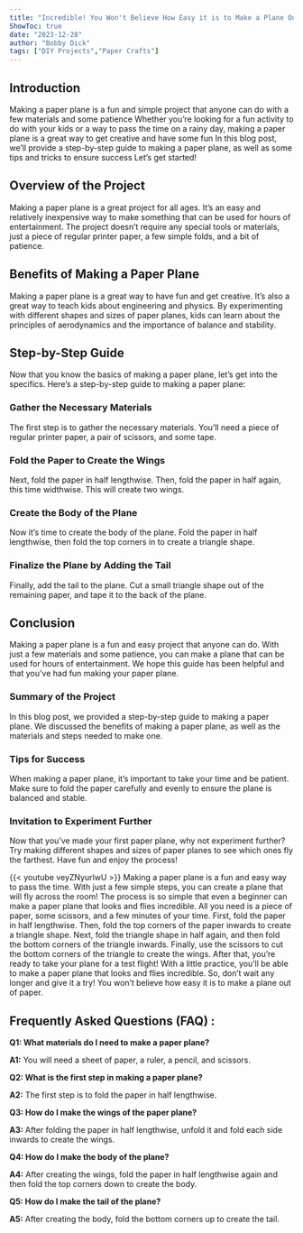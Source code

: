 ```yaml
---
title: "Incredible! You Won't Believe How Easy it is to Make a Plane Out of Paper - Step by Step Guide!"
ShowToc: true 
date: "2023-12-28"
author: "Bobby Dick" 
tags: ["DIY Projects","Paper Crafts"]
---
```

## Introduction

Making a paper plane is a fun and simple project that anyone can do with a few materials and some patience Whether you’re looking for a fun activity to do with your kids or a way to pass the time on a rainy day, making a paper plane is a great way to get creative and have some fun In this blog post, we’ll provide a step-by-step guide to making a paper plane, as well as some tips and tricks to ensure success Let’s get started!

## Overview of the Project

Making a paper plane is a great project for all ages. It’s an easy and relatively inexpensive way to make something that can be used for hours of entertainment. The project doesn’t require any special tools or materials, just a piece of regular printer paper, a few simple folds, and a bit of patience.

## Benefits of Making a Paper Plane

Making a paper plane is a great way to have fun and get creative. It’s also a great way to teach kids about engineering and physics. By experimenting with different shapes and sizes of paper planes, kids can learn about the principles of aerodynamics and the importance of balance and stability.

## Step-by-Step Guide

Now that you know the basics of making a paper plane, let’s get into the specifics. Here’s a step-by-step guide to making a paper plane:

### Gather the Necessary Materials

The first step is to gather the necessary materials. You’ll need a piece of regular printer paper, a pair of scissors, and some tape.

### Fold the Paper to Create the Wings

Next, fold the paper in half lengthwise. Then, fold the paper in half again, this time widthwise. This will create two wings.

### Create the Body of the Plane

Now it’s time to create the body of the plane. Fold the paper in half lengthwise, then fold the top corners in to create a triangle shape.

### Finalize the Plane by Adding the Tail

Finally, add the tail to the plane. Cut a small triangle shape out of the remaining paper, and tape it to the back of the plane.

## Conclusion

Making a paper plane is a fun and easy project that anyone can do. With just a few materials and some patience, you can make a plane that can be used for hours of entertainment. We hope this guide has been helpful and that you’ve had fun making your paper plane.

### Summary of the Project

In this blog post, we provided a step-by-step guide to making a paper plane. We discussed the benefits of making a paper plane, as well as the materials and steps needed to make one.

### Tips for Success

When making a paper plane, it’s important to take your time and be patient. Make sure to fold the paper carefully and evenly to ensure the plane is balanced and stable.

### Invitation to Experiment Further

Now that you’ve made your first paper plane, why not experiment further? Try making different shapes and sizes of paper planes to see which ones fly the farthest. Have fun and enjoy the process!

{{< youtube veyZNyurlwU >}} 
Making a paper plane is a fun and easy way to pass the time. With just a few simple steps, you can create a plane that will fly across the room! The process is so simple that even a beginner can make a paper plane that looks and flies incredible. All you need is a piece of paper, some scissors, and a few minutes of your time. First, fold the paper in half lengthwise. Then, fold the top corners of the paper inwards to create a triangle shape. Next, fold the triangle shape in half again, and then fold the bottom corners of the triangle inwards. Finally, use the scissors to cut the bottom corners of the triangle to create the wings. After that, you’re ready to take your plane for a test flight! With a little practice, you’ll be able to make a paper plane that looks and flies incredible. So, don’t wait any longer and give it a try! You won’t believe how easy it is to make a plane out of paper.

## Frequently Asked Questions (FAQ) :
**Q1: What materials do I need to make a paper plane?**

**A1:** You will need a sheet of paper, a ruler, a pencil, and scissors. 

**Q2: What is the first step in making a paper plane?**

**A2:** The first step is to fold the paper in half lengthwise. 

**Q3: How do I make the wings of the paper plane?**

**A3:** After folding the paper in half lengthwise, unfold it and fold each side inwards to create the wings. 

**Q4: How do I make the body of the plane?**

**A4:** After creating the wings, fold the paper in half lengthwise again and then fold the top corners down to create the body. 

**Q5: How do I make the tail of the plane?**

**A5:** After creating the body, fold the bottom corners up to create the tail.



